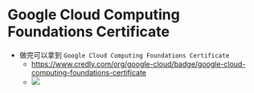 # Google Cloud Computing Foundations Certificate

- 做完可以拿到 `Google Cloud Computing Foundations Certificate`
  - https://www.credly.com/org/google-cloud/badge/google-cloud-computing-foundations-certificate
  - ![](https://images.credly.com/size/680x680/images/4dda8ae4-99ee-476c-bca3-6f0adbab42fe/image.png)